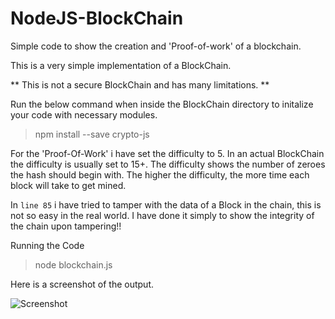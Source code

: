 # NodeJS-BlockChain
Simple code to show the creation and 'Proof-of-work' of a blockchain.

This is a very simple implementation of a BlockChain.

** This is not a secure BlockChain and has many limitations. **

Run the below command when inside the BlockChain directory to initalize your code with necessary modules.
> npm install --save crypto-js

For the 'Proof-Of-Work' i have set the difficulty to 5.
In an actual BlockChain the difficulty is usually set to 15+.
The difficulty shows the number of zeroes the hash should begin with.
The higher the difficulty, the more time each block will take to get mined.  

In `line 85` i have tried to tamper with the data of a Block in the chain, this is not so easy in the real world.
I have done it simply to show the integrity of the chain upon tampering!!

Running the Code 

>node blockchain.js

Here is a screenshot of the output.

![Screenshot](https://github.com/roshan139154/NodeJS-BlockChain/blob/master/Screenshot/Output_Screenshot.png)
